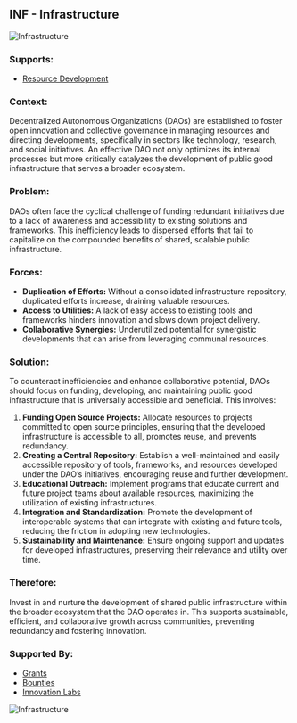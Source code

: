 ## INF - Infrastructure

![Infrastructure](./output/illustrations/infrastructure.png)

### Supports:

* [Resource Development](./resource_development.html)

### Context:

Decentralized Autonomous Organizations (DAOs) are established to foster open innovation and collective governance in managing resources and directing developments, specifically in sectors like technology, research, and social initiatives. An effective DAO not only optimizes its internal processes but more critically catalyzes the development of public good infrastructure that serves a broader ecosystem.

### Problem:

DAOs often face the cyclical challenge of funding redundant initiatives due to a lack of awareness and accessibility to existing solutions and frameworks. This inefficiency leads to dispersed efforts that fail to capitalize on the compounded benefits of shared, scalable public infrastructure.

### Forces:

- **Duplication of Efforts:** Without a consolidated infrastructure repository, duplicated efforts increase, draining valuable resources.
- **Access to Utilities:** A lack of easy access to existing tools and frameworks hinders innovation and slows down project delivery.
- **Collaborative Synergies:** Underutilized potential for synergistic developments that can arise from leveraging communal resources.

### Solution:

To counteract inefficiencies and enhance collaborative potential, DAOs should focus on funding, developing, and maintaining public good infrastructure that is universally accessible and beneficial. This involves:

1. **Funding Open Source Projects:** Allocate resources to projects committed to open source principles, ensuring that the developed infrastructure is accessible to all, promotes reuse, and prevents redundancy.
2. **Creating a Central Repository:** Establish a well-maintained and easily accessible repository of tools, frameworks, and resources developed under the DAO’s initiatives, encouraging reuse and further development.
3. **Educational Outreach:** Implement programs that educate current and future project teams about available resources, maximizing the utilization of existing infrastructures.
4. **Integration and Standardization:** Promote the development of interoperable systems that can integrate with existing and future tools, reducing the friction in adopting new technologies.
5. **Sustainability and Maintenance:** Ensure ongoing support and updates for developed infrastructures, preserving their relevance and utility over time.

### Therefore:

Invest in and nurture the development of shared public infrastructure within the broader ecosystem that the DAO operates in. This supports sustainable, efficient, and collaborative growth across communities, preventing redundancy and fostering innovation.

### Supported By:

* [Grants](./grants.html)
* [Bounties](./bounties.html)
* [Innovation Labs](./innovation_labs.html)

![Infrastructure](./output/infrastructure_specific_graph.png)